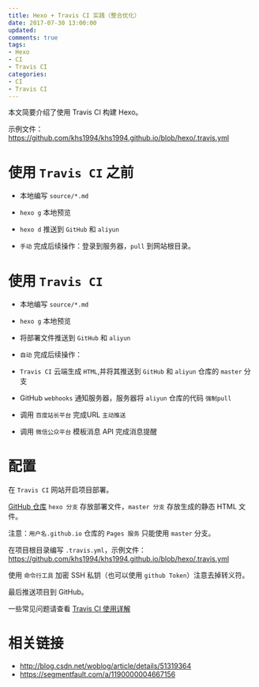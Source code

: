 ```yaml
---
title: Hexo + Travis CI 实践（整合优化）
date: 2017-07-30 13:00:00
updated:
comments: true
tags:
- Hexo
- CI
- Travis CI
categories:
- CI
- Travis CI
---
```


本文简要介绍了使用 Travis CI 构建 Hexo。

示例文件：https://github.com/khs1994/khs1994.github.io/blob/hexo/.travis.yml

<!--more-->

# 使用 `Travis CI` 之前

* 本地编写 `source/*.md`

* `hexo g` 本地预览

* `hexo d` 推送到 `GitHub` 和 `aliyun`

* `手动` 完成后续操作：登录到服务器，`pull` 到网站根目录。

# 使用 `Travis CI`

* 本地编写 `source/*.md`

* `hexo g` 本地预览

* 将部署文件推送到 `GitHub` 和 `aliyun`

* `自动` 完成后续操作：

* `Travis CI` 云端生成 `HTML`,并将其推送到 `GitHub` 和 `aliyun` 仓库的 `master` 分支

* GitHub `webhooks` 通知服务器，服务器将 `aliyun` 仓库的代码 `强制pull`

* 调用 `百度站长平台` 完成URL `主动推送`

* 调用 `微信公众平台` 模板消息 API 完成消息提醒

# 配置

在 `Travis CI` 网站开启项目部署。

[GitHub 仓库](https://github.com/khs1994/khs1994.github.io) `hexo 分支` 存放部署文件，`master 分支` 存放生成的静态 HTML 文件。

注意：`用户名.github.io` 仓库的 `Pages 服务` 只能使用 `master` 分支。

在项目根目录编写 `.travis.yml`，示例文件：https://github.com/khs1994/khs1994.github.io/blob/hexo/.travis.yml

使用 `命令行工具` 加密 SSH 私钥（也可以使用 `github Token`）注意去掉转义符。

最后推送项目到 GitHub。

一些常见问题请查看 [Travis CI 使用详解](README.html)

# 相关链接

* http://blog.csdn.net/woblog/article/details/51319364
* https://segmentfault.com/a/1190000004667156
